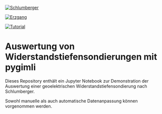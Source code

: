 [![Schlumberger](https://mybinder.org/badge_logo.svg)](https://mybinder.org/v2/gh/ruboerner/pg.git/master?filepath=Geoelektrik.ipynb)

[![Erzgang](https://mybinder.org/badge_logo.svg)](https://mybinder.org/v2/gh/ruboerner/pg.git/master?filepath=pygimli_inversion.ipynb)

[![Tutorial](https://mybinder.org/badge_logo.svg)](https://mybinder.org/v2/gh/ruboerner/pg.git/master?filepath=plot_01_ert_2d_mod_inv.ipynb)
# Auswertung von Widerstandstiefensondierungen mit pygimli

Dieses Repository enthält ein Jupyter Notebook zur Demonstration der Auswertung einer geoelektrischen Widerstandstiefensondierung nach Schlumberger.

Sowohl manuelle als auch automatische Datenanpassung können vorgenommen werden.
